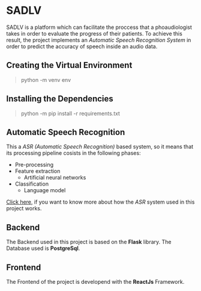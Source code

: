 # SADLV
SADLV is a platform which can facilitate the proccess that a phoaudiologist takes in order to evaluate the progress of their patients.
To achieve this result, the project implements an _Automatic Speech Recognition System_ in order to predict the accuracy of speech inside an audio data.

## Creating the Virtual Environment

> python -m venv env

## Installing the Dependencies

> python -m pip install -r requirements.txt

## Automatic Speech Recognition
This a _ASR (Automatic Speech Recognition)_ based system, so it means that its processing pipeline cosists in the following phases:

- Pre-processing
- Feature extraction
    - Artificial neural networks
- Classification
    - Language model

[Click here,](core/core.md) if you want to know more about how the _ASR_ system used in this project works.

## Backend
The Backend used in this project is based on the __Flask__ library.
The Database used is __PostgreSql__.

## Frontend
The Frontend of the project is developend with the __ReactJs__ Framework.